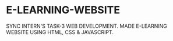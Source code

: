 # E-LEARNING-WEBSITE
SYNC INTERN'S TASK-3 WEB DEVELOPMENT. MADE E-LEARNING WEBSITE USING HTML, CSS & JAVASCRIPT.
